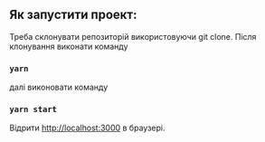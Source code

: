 ## Як запустити проект:

Треба склонувати репозиторій використовуючи git clone.
Після клонування виконати команду

### `yarn`


далі виконовати команду 

### `yarn start `

Відрити  [http://localhost:3000](http://localhost:3000) в браузері.
